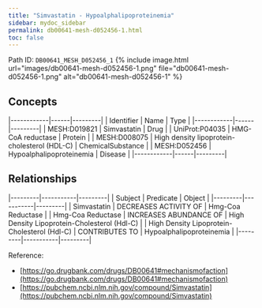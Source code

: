 ```yaml
---
title: "Simvastatin - Hypoalphalipoproteinemia"
sidebar: mydoc_sidebar
permalink: db00641-mesh-d052456-1.html
toc: false 
---
```



Path ID: `DB00641_MESH_D052456_1`
{% include image.html url="images/db00641-mesh-d052456-1.png" file="db00641-mesh-d052456-1.png" alt="db00641-mesh-d052456-1" %}

## Concepts

|------------|------|---------|
| Identifier | Name | Type    |
|------------|------|---------|
| MESH:D019821 | Simvastatin | Drug |
| UniProt:P04035 | HMG-CoA reductase | Protein |
| MESH:D008075 | High density lipoprotein-cholesterol (HDL-C) | ChemicalSubstance |
| MESH:D052456 | Hypoalphalipoproteinemia | Disease |
|------------|------|---------|

## Relationships

|---------|-----------|---------|
| Subject | Predicate | Object  |
|---------|-----------|---------|
| Simvastatin | DECREASES ACTIVITY OF | Hmg-Coa Reductase |
| Hmg-Coa Reductase | INCREASES ABUNDANCE OF | High Density Lipoprotein-Cholesterol (Hdl-C) |
| High Density Lipoprotein-Cholesterol (Hdl-C) | CONTRIBUTES TO | Hypoalphalipoproteinemia |
|---------|-----------|---------|

Reference: 
  - [https://go.drugbank.com/drugs/DB00641#mechanismofaction](https://go.drugbank.com/drugs/DB00641#mechanismofaction)
  - [https://pubchem.ncbi.nlm.nih.gov/compound/Simvastatin](https://pubchem.ncbi.nlm.nih.gov/compound/Simvastatin)

